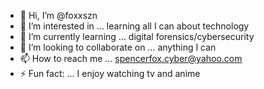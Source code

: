 - 👋 Hi, I’m @foxxszn
- 👀 I’m interested in ... learning all I can about technology
- 🌱 I’m currently learning ... digital forensics/cybersecurity
- 💞️ I’m looking to collaborate on ... anything I can 
- 📫 How to reach me ... spencerfox.cyber@yahoo.com
- ⚡ Fun fact: ... I enjoy watching tv and anime

<!---
foxxszn/foxxszn is a ✨ special ✨ repository because its `README.md` (this file) appears on your GitHub profile.
You can click the Preview link to take a look at your changes.
--->
